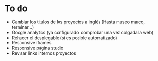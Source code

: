 # To do
- Cambiar los titulos de los proyectos a inglés (Hasta museo marco, terminar...)
- Google analytics (ya configurado, comprobar una vez colgada la web)
- Rehacer el desplegable (si es posible automatizado)
- Responsive iframes
- Responsive página studio
- Revisar links internos proyectos
